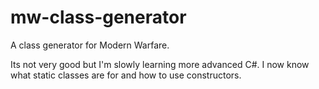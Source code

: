 # mw-class-generator
A class generator for Modern Warfare.

Its not very good but I'm slowly learning more advanced C#. I now know what static classes are for and how to use constructors.
